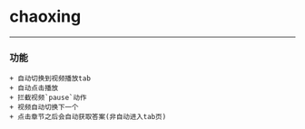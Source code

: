 # chaoxing
___
### 功能
    + 自动切换到视频播放tab
    + 自动点击播放
    + 拦截视频`pause`动作
    + 视频自动切换下一个
    + 点击章节之后会自动获取答案(非自动进入tab页)
